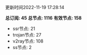 更新时间2022-11-19 17:28:14

**总订阅: 45**
**总节点: 1116**
**有效节点: 158**
- ssr节点: 21
- trojan节点: 27
- v2ray节点: 108
- ss节点: 2
